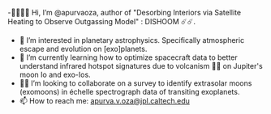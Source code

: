 -👋🏾👋🏾 Hi, I’m @apurvaoza, author of "Desorbing Interiors via Satellite Heating to Observe Outgassing Model" : DISHOOM ☄️☄️.
- 👀 I’m interested in planetary astrophysics. Specifically atmospheric escape and evolution on [exo]planets. 
- 🌱 I’m currently learning how to optimize spacecraft data to better understand infrared hotspot signatures due to volcanism 🌋🌋 on Jupiter's moon Io and exo-Ios.
- 🙆🏽 I’m looking to collaborate on a survey to identify extrasolar moons (exomoons) in échelle spectrograph data of transiting exoplanets. 
- 📫 How to reach me: apurva.v.oza@jpl.caltech.edu
<!---
 Voilà a ✨ Special ✨ repository `README.md` for my Github profile. 
--->
